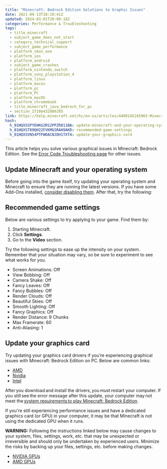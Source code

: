 ```yaml
---
title: "Minecraft: Bedrock Edition Solutions to Graphic Issues"
date: 2021-09-13T18:10:41Z
updated: 2024-03-01T20:08:18Z
categories: Performance & Troubleshooting
tags:
  - title_minecraft
  - subject_game_does_not_start
  - category_technical_support
  - subject_game_performance
  - platform_xbox_one
  - platform_ios
  - platform_android
  - subject_game_crashes
  - platform_nintendo_switch
  - platform_sony_playstation_4
  - platform_linux
  - platform_macos
  - platform_pc
  - platform_PC
  - platform_macOS
  - platform_chromebook
  - title_minecraft_java_bedrock_for_pc
  - section_27166432886285
link: https://help.minecraft.net/hc/en-us/articles/4409145165965-Minecraft-Bedrock-Edition-Solutions-to-Graphic-Issues
hash:
  h_01HQXSSPYEHKG2RS2PPZR811BA: update-minecraft-and-your-operating-system
  h_01HQXST89QH22FVKMGSRAH9AKD: recommended-game-settings
  h_01HQXSVN54PTFW0ACNJDH1TXT4: update-your-graphics-card
---
```


This article helps you solve various graphical issues in Minecraft: Bedrock Edition. See the [Error Code Troubleshooting page](./Error-Code-Troubleshooting-for-Minecraft-Bedrock-Edition.md) for other issues.

## Update Minecraft and your operating system

Before going into the game itself, try updating your operating system and Minecraft to ensure they are running the latest versions. If you have some Add-Ons installed, [consider disabling them](../Minecraft-Marketplace/Disabling-Minecraft-Add-Ons.md). After that, try the following:

## Recommended game settings

Below are various settings to try applying to your game. Find them by:

1.  Starting Minecraft.
2.  Click **Settings**.
3.  Go to the **Video** section.

Try the following settings to ease up the intensity on your system. Remember that your situation may vary, so be sure to experiment to see what works for you.

- Screen Animations: Off
- View Bobbing: Off
- Camera Shake: Off
- Fancy Leaves: Off
- Fancy Bubbles: Off
- Render Clouds: Off
- Beautiful Skies: Off
- Smooth Lighting: Off
- Fancy Graphics: Off
- Render Distance: 9 Chunks
- Max Framerate: 60
- Anti-Aliasing: 1

## Update your graphics card

Try updating your graphics card drivers if you’re experiencing graphical issues with Minecraft: Bedrock Edition on PC. Below are common links:

- [AMD](http://support.amd.com/us/gpudownload/windows/Pages/auto_detect.aspx)
- [Nvidia](http://www.nvidia.com/Download/index.aspx)
- [Intel](https://downloadcenter.intel.com/)

After you download and install the drivers, you must restart your computer. If you still see the error message after this update, your computer may not meet the [system requirements to play Minecraft: Bedrock Edition](../Download-Install/Minecraft-Bedrock-Edition-Installation-Issues-FAQ.md#what-are-the-device-requirements-to-run-minecraft-bedrock-edition).

If you're still experiencing performance issues and have a dedicated graphics card (or GPU) in your computer, it may be that Minecraft is not using the dedicated GPU when it runs.

**WARNING:** Following the instructions linked below may cause changes to your system, files, settings, work, etc. that may be unexpected or irreversible and should only be undertaken by experienced users. Minimize the risks by backing up your files, settings, etc. before making changes.

- [NVIDIA GPUs](https://nam06.safelinks.protection.outlook.com/?url=https%3A%2F%2Fnvidia.custhelp.com%2Fapp%2Fanswers%2Fdetail%2Fa_id%2F5035%2Fkw%2Fnvidia%2520control%2520panel%2Frelated%2F1&data=05%7C02%7Cv-johnhansen%40microsoft.com%7C225aa01968454f7b94ab08dc37df9619%7C72f988bf86f141af91ab2d7cd011db47%7C1%7C0%7C638446680632879891%7CUnknown%7CTWFpbGZsb3d8eyJWIjoiMC4wLjAwMDAiLCJQIjoiV2luMzIiLCJBTiI6Ik1haWwiLCJXVCI6Mn0%3D%7C0%7C%7C%7C&sdata=ZoI8UnaqV2H4UxYEzEZQKeD9Fxhp7HpujXgyVfd7BEY%3D&reserved=0)
- [AMD GPUs](https://nam06.safelinks.protection.outlook.com/?url=https%3A%2F%2Fwww.amd.com%2Fen%2Fsupport%2Fkb%2Ffaq%2Fgpu-110&data=05%7C02%7Cv-johnhansen%40microsoft.com%7C225aa01968454f7b94ab08dc37df9619%7C72f988bf86f141af91ab2d7cd011db47%7C1%7C0%7C638446680632890646%7CUnknown%7CTWFpbGZsb3d8eyJWIjoiMC4wLjAwMDAiLCJQIjoiV2luMzIiLCJBTiI6Ik1haWwiLCJXVCI6Mn0%3D%7C0%7C%7C%7C&sdata=%2FzNG87iTVBF2AOXj4zRkFzAeg6KyvXGvh53vYhak9es%3D&reserved=0)
